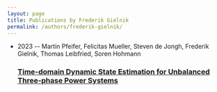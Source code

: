 ```yaml
---
layout: page
title: Publications by Frederik Gielnik
permalink: /authors/frederik-gielnik/
---
```


<ul class="post-list">
<li><span class='post-meta'>2023 -- Martin Pfeifer, Felicitas Mueller, Steven de Jongh, Frederik Gielnik, Thomas Leibfried, Soren Hohmann</span><h3><a class='post-link' href='../../time-domain-dynamic-state-estimation-for-unbalanced-three-phase-power-systems'>Time-domain Dynamic State Estimation for Unbalanced Three-phase Power Systems</a></h3></li>

</ul>
